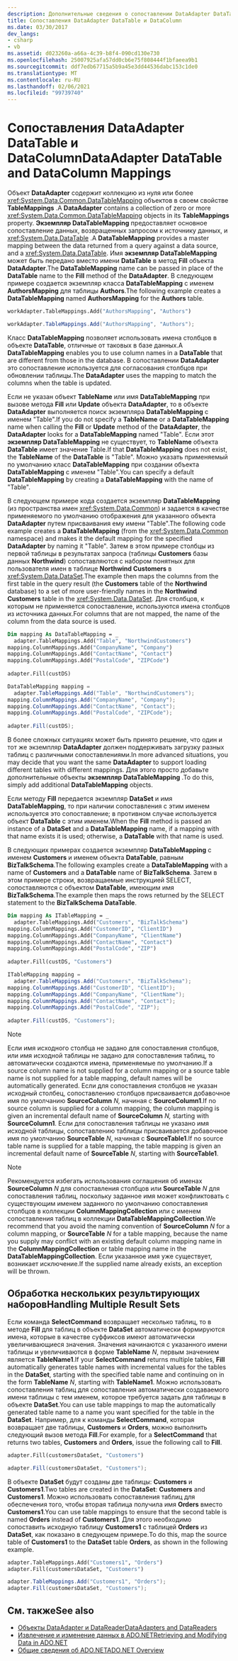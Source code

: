 ```yaml
---
description: Дополнительные сведения о сопоставлении DataAdapter DataTable и DataColumn
title: Сопоставления DataAdapter DataTable и DataColumn
ms.date: 03/30/2017
dev_langs:
- csharp
- vb
ms.assetid: d023260a-a66a-4c39-b8f4-090cd130e730
ms.openlocfilehash: 25007925afa57dd0cb6e75f808444f1bfaeea9b1
ms.sourcegitcommit: ddf7edb67715a5b9a45e3dd44536dabc153c1de0
ms.translationtype: MT
ms.contentlocale: ru-RU
ms.lasthandoff: 02/06/2021
ms.locfileid: "99739740"
---
```

# <a name="dataadapter-datatable-and-datacolumn-mappings"></a><span data-ttu-id="9276b-103">Сопоставления DataAdapter DataTable и DataColumn</span><span class="sxs-lookup"><span data-stu-id="9276b-103">DataAdapter DataTable and DataColumn Mappings</span></span>

<span data-ttu-id="9276b-104">Объект **DataAdapter** содержит коллекцию из нуля или более <xref:System.Data.Common.DataTableMapping> объектов в своем свойстве **TableMappings** .</span><span class="sxs-lookup"><span data-stu-id="9276b-104">A **DataAdapter** contains a collection of zero or more <xref:System.Data.Common.DataTableMapping> objects in its **TableMappings** property.</span></span> <span data-ttu-id="9276b-105">**Экземпляр DataTableMapping** предоставляет основное сопоставление данных, возвращенных запросом к источнику данных, и <xref:System.Data.DataTable> .</span><span class="sxs-lookup"><span data-stu-id="9276b-105">A **DataTableMapping** provides a master mapping between the data returned from a query against a data source, and a <xref:System.Data.DataTable>.</span></span> <span data-ttu-id="9276b-106">Имя **экземпляр DataTableMapping** может быть передано вместо имени **DataTable** в метод **Fill** объекта **DataAdapter**.</span><span class="sxs-lookup"><span data-stu-id="9276b-106">The **DataTableMapping** name can be passed in place of the **DataTable** name to the **Fill** method of the **DataAdapter**.</span></span> <span data-ttu-id="9276b-107">В следующем примере создается экземпляр класса **DataTableMapping** с именем **AuthorsMapping** для таблицы **Authors**.</span><span class="sxs-lookup"><span data-stu-id="9276b-107">The following example creates a **DataTableMapping** named **AuthorsMapping** for the **Authors** table.</span></span>  
  
```vb  
workAdapter.TableMappings.Add("AuthorsMapping", "Authors")  
```  
  
```csharp  
workAdapter.TableMappings.Add("AuthorsMapping", "Authors");  
```  
  
 <span data-ttu-id="9276b-108">Класс **DataTableMapping** позволяет использовать имена столбцов в объекте **DataTable**, отличные от таковых в базе данных.</span><span class="sxs-lookup"><span data-stu-id="9276b-108">A **DataTableMapping** enables you to use column names in a **DataTable** that are different from those in the database.</span></span> <span data-ttu-id="9276b-109">В сопоставлении **DataAdapter** это сопоставление используется для согласования столбцов при обновлении таблицы.</span><span class="sxs-lookup"><span data-stu-id="9276b-109">The **DataAdapter** uses the mapping to match the columns when the table is updated.</span></span>  
  
 <span data-ttu-id="9276b-110">Если не указан объект **TableName** или имя **DataTableMapping** при вызове метода **Fill** или **Update** объекта **DataAdapter**, то в объекте **DataAdapter** выполняется поиск экземпляра **DataTableMapping** с именем "Table".</span><span class="sxs-lookup"><span data-stu-id="9276b-110">If you do not specify a **TableName** or a **DataTableMapping** name when calling the **Fill** or **Update** method of the **DataAdapter**, the **DataAdapter** looks for a **DataTableMapping** named "Table".</span></span> <span data-ttu-id="9276b-111">Если этот **экземпляр DataTableMapping** не существует, то **TableName** объекта **DataTable** имеет значение Table.</span><span class="sxs-lookup"><span data-stu-id="9276b-111">If that **DataTableMapping** does not exist, the **TableName** of the **DataTable** is "Table".</span></span> <span data-ttu-id="9276b-112">Можно указать применяемый по умолчанию класс **DataTableMapping** при создании объекта **DataTableMapping** с именем "Table".</span><span class="sxs-lookup"><span data-stu-id="9276b-112">You can specify a default **DataTableMapping** by creating a **DataTableMapping** with the name of "Table".</span></span>  
  
 <span data-ttu-id="9276b-113">В следующем примере кода создается экземпляр **DataTableMapping** (из пространства имен <xref:System.Data.Common>) и задается в качестве применяемого по умолчанию отображения для указанного объекта **DataAdapter** путем присваивания ему имени "Table".</span><span class="sxs-lookup"><span data-stu-id="9276b-113">The following code example creates a **DataTableMapping** (from the <xref:System.Data.Common> namespace) and makes it the default mapping for the specified **DataAdapter** by naming it "Table".</span></span> <span data-ttu-id="9276b-114">Затем в этом примере столбцы из первой таблицы в результатах запроса (таблицы **Customers** базы данных **Northwind**) сопоставляются с набором понятных для пользователя имен в таблице **Northwind Customers** в <xref:System.Data.DataSet>.</span><span class="sxs-lookup"><span data-stu-id="9276b-114">The example then maps the columns from the first table in the query result (the **Customers** table of the **Northwind** database) to a set of more user-friendly names in the **Northwind Customers** table in the <xref:System.Data.DataSet>.</span></span> <span data-ttu-id="9276b-115">Для столбцов, к которым не применяется сопоставление, используются имена столбцов из источника данных.</span><span class="sxs-lookup"><span data-stu-id="9276b-115">For columns that are not mapped, the name of the column from the data source is used.</span></span>  
  
```vb  
Dim mapping As DataTableMapping = _  
  adapter.TableMappings.Add("Table", "NorthwindCustomers")  
mapping.ColumnMappings.Add("CompanyName", "Company")  
mapping.ColumnMappings.Add("ContactName", "Contact")  
mapping.ColumnMappings.Add("PostalCode", "ZIPCode")  
  
adapter.Fill(custDS)  
```  
  
```csharp  
DataTableMapping mapping =
  adapter.TableMappings.Add("Table", "NorthwindCustomers");  
mapping.ColumnMappings.Add("CompanyName", "Company");  
mapping.ColumnMappings.Add("ContactName", "Contact");  
mapping.ColumnMappings.Add("PostalCode", "ZIPCode");  
  
adapter.Fill(custDS);  
```  
  
 <span data-ttu-id="9276b-116">В более сложных ситуациях может быть принято решение, что один и тот же экземпляр **DataAdapter** должен поддерживать загрузку разных таблиц с различными сопоставлениями.</span><span class="sxs-lookup"><span data-stu-id="9276b-116">In more advanced situations, you may decide that you want the same **DataAdapter** to support loading different tables with different mappings.</span></span> <span data-ttu-id="9276b-117">Для этого просто добавьте дополнительные объекты **экземпляр DataTableMapping** .</span><span class="sxs-lookup"><span data-stu-id="9276b-117">To do this, simply add additional **DataTableMapping** objects.</span></span>  
  
 <span data-ttu-id="9276b-118">Если методу **Fill** передается экземпляр **DataSet** и имя **DataTableMapping**, то при наличии сопоставления с этим именем используется это сопоставление; в противном случае используется объект **DataTable** с этим именем.</span><span class="sxs-lookup"><span data-stu-id="9276b-118">When the **Fill** method is passed an instance of a **DataSet** and a **DataTableMapping** name, if a mapping with that name exists it is used; otherwise, a **DataTable** with that name is used.</span></span>  
  
 <span data-ttu-id="9276b-119">В следующих примерах создается экземпляр **DataTableMapping** с именем **Customers** и именем объекта **DataTable**, равным **BizTalkSchema**.</span><span class="sxs-lookup"><span data-stu-id="9276b-119">The following examples create a **DataTableMapping** with a name of **Customers** and a **DataTable** name of **BizTalkSchema**.</span></span> <span data-ttu-id="9276b-120">Затем в этом примере строки, возвращаемые инструкцией SELECT, сопоставляются с объектом **DataTable**, имеющим имя **BizTalkSchema**.</span><span class="sxs-lookup"><span data-stu-id="9276b-120">The example then maps the rows returned by the SELECT statement to the **BizTalkSchema** **DataTable**.</span></span>  
  
```vb  
Dim mapping As ITableMapping = _  
  adapter.TableMappings.Add("Customers", "BizTalkSchema")  
mapping.ColumnMappings.Add("CustomerID", "ClientID")  
mapping.ColumnMappings.Add("CompanyName", "ClientName")  
mapping.ColumnMappings.Add("ContactName", "Contact")  
mapping.ColumnMappings.Add("PostalCode", "ZIP")  
  
adapter.Fill(custDS, "Customers")  
```  
  
```csharp  
ITableMapping mapping =
  adapter.TableMappings.Add("Customers", "BizTalkSchema");  
mapping.ColumnMappings.Add("CustomerID", "ClientID");  
mapping.ColumnMappings.Add("CompanyName", "ClientName");  
mapping.ColumnMappings.Add("ContactName", "Contact");  
mapping.ColumnMappings.Add("PostalCode", "ZIP");  
  
adapter.Fill(custDS, "Customers");  
```  
  
> [!NOTE]
> <span data-ttu-id="9276b-121">Если имя исходного столбца не задано для сопоставления столбцов, или имя исходной таблицы не задано для сопоставления таблиц, то автоматически создаются имена, применяемые по умолчанию.</span><span class="sxs-lookup"><span data-stu-id="9276b-121">If a source column name is not supplied for a column mapping or a source table name is not supplied for a table mapping, default names will be automatically generated.</span></span> <span data-ttu-id="9276b-122">Если для сопоставления столбцов не указан исходный столбец, сопоставлению столбцов присваивается добавочное имя по умолчанию **SourceColumn** *N,* начиная с **SourceColumn1**.</span><span class="sxs-lookup"><span data-stu-id="9276b-122">If no source column is supplied for a column mapping, the column mapping is given an incremental default name of **SourceColumn** *N,* starting with **SourceColumn1**.</span></span> <span data-ttu-id="9276b-123">Если для сопоставления таблицы не указано имя исходной таблицы, сопоставлению таблицы присваивается добавочное имя по умолчанию **SourceTable** *N*, начиная с **SourceTable1**.</span><span class="sxs-lookup"><span data-stu-id="9276b-123">If no source table name is supplied for a table mapping, the table mapping is given an incremental default name of **SourceTable** *N*, starting with **SourceTable1**.</span></span>  
  
> [!NOTE]
> <span data-ttu-id="9276b-124">Рекомендуется избегать использования соглашения об именах **SourceColumn** *N* для сопоставления столбцов или **SourceTable** *N* для сопоставления таблиц, поскольку заданное имя может конфликтовать с существующим именем заданного по умолчанию сопоставления столбцов в коллекции **ColumnMappingCollection** или с именем сопоставления таблиц в коллекции **DataTableMappingCollection**.</span><span class="sxs-lookup"><span data-stu-id="9276b-124">We recommend that you avoid the naming convention of **SourceColumn** *N* for a column mapping, or **SourceTable** *N* for a table mapping, because the name you supply may conflict with an existing default column mapping name in the **ColumnMappingCollection** or table mapping name in the **DataTableMappingCollection**.</span></span> <span data-ttu-id="9276b-125">Если указанное имя уже существует, возникает исключение.</span><span class="sxs-lookup"><span data-stu-id="9276b-125">If the supplied name already exists, an exception will be thrown.</span></span>  
  
## <a name="handling-multiple-result-sets"></a><span data-ttu-id="9276b-126">Обработка нескольких результирующих наборов</span><span class="sxs-lookup"><span data-stu-id="9276b-126">Handling Multiple Result Sets</span></span>  

 <span data-ttu-id="9276b-127">Если команда **SelectCommand** возвращает несколько таблиц, то в методе **Fill** для таблиц в объекте **DataSet** автоматически формируются имена, которые в качестве суффиксов имеют автоматически увеличивающиеся значения. Значения начинаются с указанного имени таблицы и увеличиваются в форме **TableName** *N*, первым значением является **TableName1**.</span><span class="sxs-lookup"><span data-stu-id="9276b-127">If your **SelectCommand** returns multiple tables, **Fill** automatically generates table names with incremental values for the tables in the **DataSet**, starting with the specified table name and continuing on in the form **TableName** *N*, starting with **TableName1**.</span></span> <span data-ttu-id="9276b-128">Можно использовать сопоставления таблиц для сопоставления автоматически создаваемого имени таблицы с тем именем, которое требуется задать для таблицы в объекте **DataSet**.</span><span class="sxs-lookup"><span data-stu-id="9276b-128">You can use table mappings to map the automatically generated table name to a name you want specified for the table in the **DataSet**.</span></span> <span data-ttu-id="9276b-129">Например, для к команды **SelectCommand**, которая возвращает две таблицы, **Customers** и **Orders**, можно выполнить следующий вызов метода **Fill**.</span><span class="sxs-lookup"><span data-stu-id="9276b-129">For example, for a **SelectCommand** that returns two tables, **Customers** and **Orders**, issue the following call to **Fill**.</span></span>  
  
```vb  
adapter.Fill(customersDataSet, "Customers")  
```  

```csharp  
adapter.Fill(customersDataSet, "Customers");  
```  

 <span data-ttu-id="9276b-130">В объекте **DataSet** будут созданы две таблицы: **Customers** и **Customers1**.</span><span class="sxs-lookup"><span data-stu-id="9276b-130">Two tables are created in the **DataSet**: **Customers** and **Customers1**.</span></span> <span data-ttu-id="9276b-131">Можно использовать сопоставления таблиц для обеспечения того, чтобы вторая таблица получила имя **Orders** вместо **Customers1**.</span><span class="sxs-lookup"><span data-stu-id="9276b-131">You can use table mappings to ensure that the second table is named **Orders** instead of **Customers1**.</span></span> <span data-ttu-id="9276b-132">Для этого необходимо сопоставить исходную таблицу **Customers1** с таблицей **Orders** из **DataSet**, как показано в следующем примере.</span><span class="sxs-lookup"><span data-stu-id="9276b-132">To do this, map the source table of **Customers1** to the **DataSet** table **Orders**, as shown in the following example.</span></span>  
  
```vb  
adapter.TableMappings.Add("Customers1", "Orders")  
adapter.Fill(customersDataSet, "Customers")  
```  

```csharp  
adapter.TableMappings.Add("Customers1", "Orders");  
adapter.Fill(customersDataSet, "Customers");  
```
  
## <a name="see-also"></a><span data-ttu-id="9276b-133">См. также</span><span class="sxs-lookup"><span data-stu-id="9276b-133">See also</span></span>

- [<span data-ttu-id="9276b-134">Объекты DataAdapter и DataReader</span><span class="sxs-lookup"><span data-stu-id="9276b-134">DataAdapters and DataReaders</span></span>](dataadapters-and-datareaders.md)
- [<span data-ttu-id="9276b-135">Извлечение и изменение данных в ADO.NET</span><span class="sxs-lookup"><span data-stu-id="9276b-135">Retrieving and Modifying Data in ADO.NET</span></span>](retrieving-and-modifying-data.md)
- [<span data-ttu-id="9276b-136">Общие сведения об ADO.NET</span><span class="sxs-lookup"><span data-stu-id="9276b-136">ADO.NET Overview</span></span>](ado-net-overview.md)
